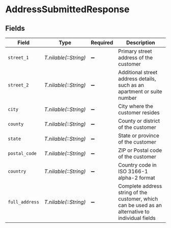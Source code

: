 # AddressSubmittedResponse


## Fields

| Field                                                                                             | Type                                                                                              | Required                                                                                          | Description                                                                                       |
| ------------------------------------------------------------------------------------------------- | ------------------------------------------------------------------------------------------------- | ------------------------------------------------------------------------------------------------- | ------------------------------------------------------------------------------------------------- |
| `street_1`                                                                                        | *T.nilable(::String)*                                                                             | :heavy_minus_sign:                                                                                | Primary street address of the customer                                                            |
| `street_2`                                                                                        | *T.nilable(::String)*                                                                             | :heavy_minus_sign:                                                                                | Additional street address details, such as an apartment or suite number                           |
| `city`                                                                                            | *T.nilable(::String)*                                                                             | :heavy_minus_sign:                                                                                | City where the customer resides                                                                   |
| `county`                                                                                          | *T.nilable(::String)*                                                                             | :heavy_minus_sign:                                                                                | County or district of the customer                                                                |
| `state`                                                                                           | *T.nilable(::String)*                                                                             | :heavy_minus_sign:                                                                                | State or province of the customer                                                                 |
| `postal_code`                                                                                     | *T.nilable(::String)*                                                                             | :heavy_minus_sign:                                                                                | ZIP or Postal code of the customer                                                                |
| `country`                                                                                         | *T.nilable(::String)*                                                                             | :heavy_minus_sign:                                                                                | Country code in ISO 3166-1 alpha-2 format                                                         |
| `full_address`                                                                                    | *T.nilable(::String)*                                                                             | :heavy_minus_sign:                                                                                | Complete address string of the customer, which can be used as an alternative to individual fields |